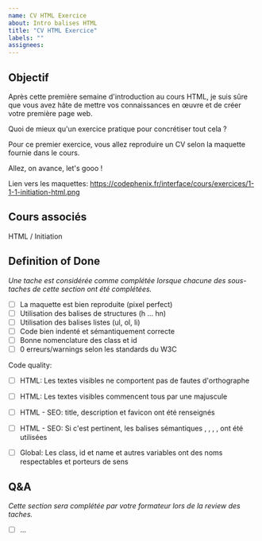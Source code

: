 ```yaml
---
name: CV HTML Exercice
about: Intro balises HTML 
title: "CV HTML Exercice"
labels: ""
assignees:
---
```


## Objectif

Après cette première semaine d'introduction au cours HTML, je suis sûre que vous avez hâte de mettre vos connaissances en œuvre et de créer votre première page web.

Quoi de mieux qu'un exercice pratique pour concrétiser tout cela ?

Pour ce premier exercice, vous allez reproduire un CV selon la maquette fournie dans le cours. 

Allez, on avance, let's gooo ! 


Lien vers les maquettes: https://codephenix.fr/interface/cours/exercices/1-1-1-initiation-html.png

## Cours associés

HTML / Initiation

## Definition of Done

_Une tache est considérée comme complétée lorsque chacune des sous-taches de cette section ont été complétées._

- [ ] La maquette est bien reproduite (pixel perfect)
- [ ] Utilisation des balises de structures (h … hn)
- [ ] Utilisation des balises listes (ul, ol, li)
- [ ] Code bien indenté et sémantiquement correcte
- [ ] Bonne nomenclature des class et id
- [ ] 0 erreurs/warnings selon les standards du W3C

<!-- CODE_QUALITY_START -->

Code quality:

- [ ] HTML: Les textes visibles ne comportent pas de fautes d'orthographe
- [ ] HTML: Les textes visibles commencent tous par une majuscule
- [ ] HTML - SEO: title, description et favicon ont été renseignés
- [ ] HTML - SEO: Si c'est pertinent, les balises sémantiques , , , , ont été utilisées
- [ ] Global: Les class, id et name et autres variables ont des noms respectables et porteurs de sens


<!-- CODE_QUALITY_END -->

## Q&A

_Cette section sera complétée par votre formateur lors de la review des taches._

- [ ] ...
